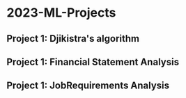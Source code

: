 # 2023-ML-Projects
## Project 1: Djikistra's algorithm
## Project 1: Financial Statement Analysis
## Project 1: JobRequirements Analysis
